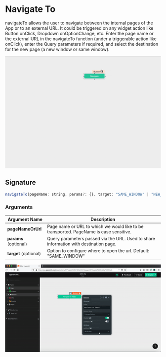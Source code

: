 # Navigate To

navigateTo allows the user to navigate between the internal pages of the App or to an external URL. It could be triggered on any widget action like Button onClick, Dropdown onOptionChange, etc. Enter the page name or the external URL in the navigateTo function (under a triggerable action like onClick), enter the Query parameters if required, and select the destination for the new page (a new window or same window).

![](../../../.gitbook/assets/nav.gif)

## Signature

```javascript
navigateTo(pageName: string, params?: {}, target: "SAME_WINDOW" | "NEW_WINDOW") -> Promise
```

### Arguments

| **Argument Name**     | **Description**                                                                        |
| --------------------- | -------------------------------------------------------------------------------------- |
| **pageNameOrUrl**     | Page name or URL to which we would like to be transported. PageName is case sensitive. |
| **params** (optional) | Query parameters passed via the URL. Used to share information with destination page.  |
| **target** (optional) | Option to configure where to open the url. Default: "SAME\_WINDOW"                     |

![Click to expand](../../../.gitbook/assets/navigateTo.gif)
